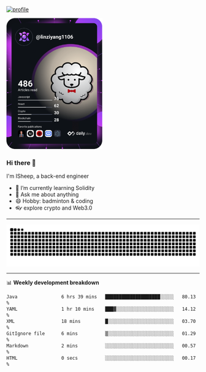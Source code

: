 [![profile](https://user-images.githubusercontent.com/54968314/208005045-e4b42f3b-833d-4242-bfcc-e764865553a2.svg)](https://www.calligrapher.ai/)

<a href="https://app.daily.dev/linziyang1106"><img src="/devcard.png" width="250" alt="ISheep's Dev Card"/></a>

### Hi there 🐏

I'm ISheep, a back-end engineer

- 🔭 I’m currently learning Solidity
- 💬 Ask me about anything
- 😄 Hobby: badminton & coding
- 👓 explore crypto and Web3.0

-------

![](https://raw.githubusercontent.com/ISheepp/ISheepp/output/github-contribution-grid-snake.svg)

-------

📊 **Weekly development breakdown**
<!--START_SECTION:waka-->

```text
Java                6 hrs 39 mins   ████████████████████░░░░░   80.13 %
YAML                1 hr 10 mins    ███▓░░░░░░░░░░░░░░░░░░░░░   14.12 %
XML                 18 mins         █░░░░░░░░░░░░░░░░░░░░░░░░   03.70 %
GitIgnore file      6 mins          ▒░░░░░░░░░░░░░░░░░░░░░░░░   01.29 %
Markdown            2 mins          ░░░░░░░░░░░░░░░░░░░░░░░░░   00.57 %
HTML                0 secs          ░░░░░░░░░░░░░░░░░░░░░░░░░   00.17 %
```

<!--END_SECTION:waka-->
